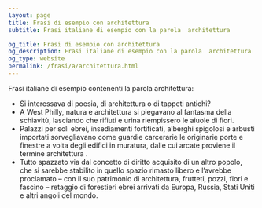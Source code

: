 ```yaml
---
layout: page
title: Frasi di esempio con architettura 
subtitle: Frasi italiane di esempio con la parola  architettura

og_title: Frasi di esempio con architettura 
og_description: Frasi italiane di esempio con la parola  architettura
og_type: website
permalink: /frasi/a/architettura.html
---
```


Frasi italiane di esempio contenenti la parola architettura:


- Si interessava di poesia, di architettura o di tappeti antichi?
- A West Philly, natura e architettura si piegavano al fantasma della schiavitù, lasciando che rifiuti e urina riempissero le aiuole di fiori.
- Palazzi per soli ebrei, insediamenti fortificati, alberghi spigolosi e arbusti importati sorvegliavano come guardie carcerarie le originarie porte e finestre a volta degli edifici in muratura, dalle cui arcate proviene il termine architettura .
- Tutto spazzato via dal concetto di diritto acquisito di un altro popolo, che si sarebbe stabilito in quello spazio rimasto libero e l’avrebbe proclamato – con il suo patrimonio di architettura, frutteti, pozzi, fiori e fascino – retaggio di forestieri ebrei arrivati da Europa, Russia, Stati Uniti e altri angoli del mondo.
